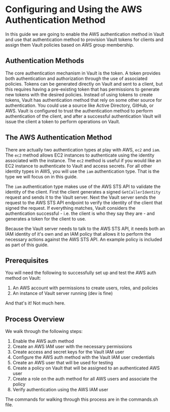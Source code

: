 # Configuring and Using the AWS Authentication Method

In this guide we are going to enable the AWS authentication method in Vault and use that authentication method to provision Vault tokens for clients and assign them Vault policies based on AWS group membership.

## Authentication Methods

The core authentication mechanism in Vault is the token. A token provides both authentication and authorization through the use of associated policies. Tokens can be generated directly on Vault and sent to a client, but this requires having a pre-existing token that has permissions to generate new tokens with the desired policies. Instead of using tokens to create tokens, Vault has authentication method that rely on some other source for authentication. You could use a source like Active Directory, GitHub, or AWS. Vault is configured to trust the authentication method to perform authentication of the client, and after a successful authentication Vault will issue the client a token to perform operations on Vault. 

## The AWS Authentication Method

There are actually two authentication types at play with AWS, `ec2` and `iam`. The `ec2` method allows EC2 instances to authenticate using the identity associated with the instance. The `ec2` method is useful if you would like an EC2 instance to authenticate to Vault and access secrets. For all other identity types in AWS, you will use the `iam` authentication type. That is the type we will focus on in this guide.

The `iam` authentication type makes use of the AWS STS API to validate the identity of the client. First the client generates a signed `GetCallerIdentity` request and sends it to the Vault server. Next the Vault server sends the request to the AWS STS API endpoint to verify the identity of the client that signed the request. If everything matches, Vault considers the authentication successful - i.e. the client is who they say they are - and generates a token for the client to use.

Because the Vault server needs to talk to the AWS STS API, it needs both an IAM identity of it's own and an IAM policy that allows it to perform the necessary actions against the AWS STS API. An example policy is included as part of this guide.

## Prerequisites

You will need the following to successfully set up and test the AWS auth method on Vault:

1. An AWS account with permissions to create users, roles, and policies
1. An instance of Vault server running (dev is fine)

And that's it! Not much here. 

## Process Overview

We walk through the following steps:

1. Enable the AWS auth method
1. Create an AWS IAM user with the necessary permissions
1. Create access and secret keys for the Vault IAM user
1. Configure the AWS auth method with the Vault IAM user credentials
1. Create an AWS user that will be used for testing
1. Create a policy on Vault that will be assigned to an authenticated AWS user
1. Create a role on the auth method for all AWS users and associate the policy
1. Verify authentication using the AWS IAM user

The commands for walking through this process are in the commands.sh file.